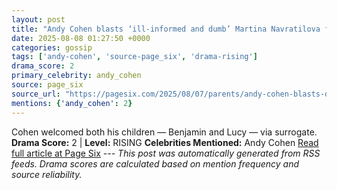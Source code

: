 ```yaml
---
layout: post
title: "Andy Cohen blasts ‘ill-informed and dumb’ Martina Navratilova for controversial surrogacy take"
date: 2025-08-08 01:27:50 +0000
categories: gossip
tags: ['andy-cohen', 'source-page_six', 'drama-rising']
drama_score: 2
primary_celebrity: andy_cohen
source: page_six
source_url: "https://pagesix.com/2025/08/07/parents/andy-cohen-blasts-dumb-martina-navratilova-for-controversial-surrogacy-take/"
mentions: {'andy_cohen': 2}
---
```


Cohen welcomed both his children — Benjamin and Lucy — via surrogate. **Drama Score:** 2 | **Level:** RISING **Celebrities Mentioned:** Andy Cohen [Read full article at Page Six](https://pagesix.com/2025/08/07/parents/andy-cohen-blasts-dumb-martina-navratilova-for-controversial-surrogacy-take/) --- *This post was automatically generated from RSS feeds. Drama scores are calculated based on mention frequency and source reliability.*